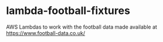 # lambda-football-fixtures

AWS Lambdas to work with the football data made available at https://www.football-data.co.uk/

